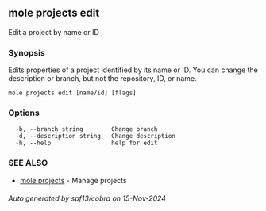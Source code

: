 ## mole projects edit

Edit a project by name or ID

### Synopsis

Edits properties of a project identified by its name or ID. 
You can change the description or branch, but not the repository, ID, or name.

```
mole projects edit [name/id] [flags]
```

### Options

```
  -b, --branch string        Change branch
  -d, --description string   Change description
  -h, --help                 help for edit
```

### SEE ALSO

* [mole projects](mole_projects.md)	 - Manage projects

###### Auto generated by spf13/cobra on 15-Nov-2024
